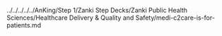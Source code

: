 ../../../../../AnKing/Step 1/Zanki Step Decks/Zanki Public Health Sciences/Healthcare Delivery & Quality and Safety/medi-c2care-is-for-patients.md